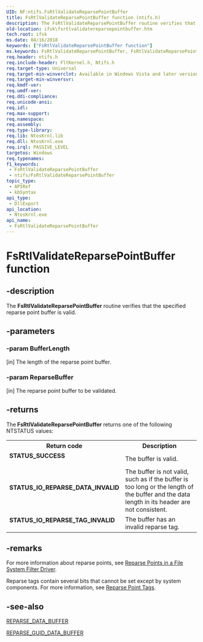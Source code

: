 ```yaml
---
UID: NF:ntifs.FsRtlValidateReparsePointBuffer
title: FsRtlValidateReparsePointBuffer function (ntifs.h)
description: The FsRtlValidateReparsePointBuffer routine verifies that the specified reparse point buffer is valid.
old-location: ifsk\fsrtlvalidatereparsepointbuffer.htm
tech.root: ifsk
ms.date: 04/16/2018
keywords: ["FsRtlValidateReparsePointBuffer function"]
ms.keywords: FsRtlValidateReparsePointBuffer, FsRtlValidateReparsePointBuffer routine [Installable File System Drivers], fsrtlref_809c9e16-62b6-4a08-82d5-d6e86e7844ff.xml, ifsk.fsrtlvalidatereparsepointbuffer, ntifs/FsRtlValidateReparsePointBuffer
req.header: ntifs.h
req.include-header: FltKernel.h, Ntifs.h
req.target-type: Universal
req.target-min-winverclnt: Available in Windows Vista and later versions of the Windows operating system.
req.target-min-winversvr: 
req.kmdf-ver: 
req.umdf-ver: 
req.ddi-compliance: 
req.unicode-ansi: 
req.idl: 
req.max-support: 
req.namespace: 
req.assembly: 
req.type-library: 
req.lib: NtosKrnl.lib
req.dll: NtosKrnl.exe
req.irql: PASSIVE_LEVEL
targetos: Windows
req.typenames: 
f1_keywords:
 - FsRtlValidateReparsePointBuffer
 - ntifs/FsRtlValidateReparsePointBuffer
topic_type:
 - APIRef
 - kbSyntax
api_type:
 - DllExport
api_location:
 - NtosKrnl.exe
api_name:
 - FsRtlValidateReparsePointBuffer
---
```


# FsRtlValidateReparsePointBuffer function


## -description

The <b>FsRtlValidateReparsePointBuffer</b> routine verifies that the specified reparse point buffer is valid.

## -parameters

### -param BufferLength 

[in]
The length of the reparse point buffer.

### -param ReparseBuffer 

[in]
The reparse point buffer to be validated.

## -returns

The<b> FsRtlValidateReparsePointBuffer</b> returns one of the following NTSTATUS values:

<table>
<tr>
<th>Return code</th>
<th>Description</th>
</tr>
<tr>
<td width="40%">
<dl>
<dt><b>STATUS_SUCCESS</b></dt>
</dl>
</td>
<td width="60%">
The buffer is valid.

</td>
</tr>
<tr>
<td width="40%">
<dl>
<dt><b>STATUS_IO_REPARSE_DATA_INVALID</b></dt>
</dl>
</td>
<td width="60%">
The buffer is not valid, such as if the buffer is too long or the length of the buffer and the data length in its header are not consistent.

</td>
</tr>
<tr>
<td width="40%">
<dl>
<dt><b>STATUS_IO_REPARSE_TAG_INVALID</b></dt>
</dl>
</td>
<td width="60%">
The buffer has an invalid reparse tag.

</td>
</tr>
</table>

## -remarks

For more information about reparse points, see <a href="/windows-hardware/drivers/ifs/reparse-points-in-a-file-system-filter-driver">Reparse Points in a File System Filter Driver</a>.

Reparse tags contain several bits that cannot be set except by system components. For more information, see <a href="/windows/win32/fileio/reparse-point-tags">Reparse Point Tags</a>.

## -see-also

<a href="/windows-hardware/drivers/ddi/ntifs/ns-ntifs-_reparse_data_buffer">REPARSE_DATA_BUFFER</a>



<a href="/windows-hardware/drivers/ddi/ntifs/ns-ntifs-_reparse_guid_data_buffer">REPARSE_GUID_DATA_BUFFER</a>
